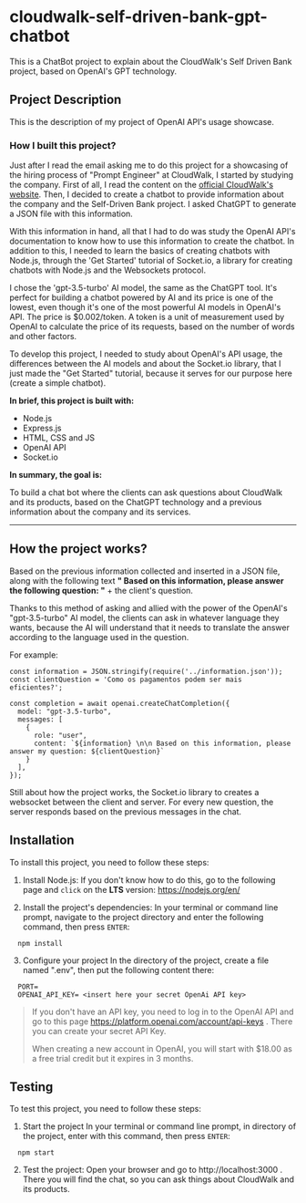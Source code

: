 # cloudwalk-self-driven-bank-gpt-chatbot
This is a ChatBot project to explain about the CloudWalk's Self Driven Bank project, based on OpenAI's GPT technology.

## Project Description
This is the description of my project of OpenAI API's usage showcase.

### How I built this project?
Just after I read the email asking me to do this project for a showcasing of the hiring process of 
"Prompt Engineer" at CloudWalk, I started by studying the company. First of all, I read the 
content on the [official CloudWalk's website](https://cloudwalk.io/). Then, I decided to create a 
chatbot to provide information about the company and the Self-Driven Bank project. I asked ChatGPT 
to generate a JSON file with this information.

With this information in hand, all that I had to do was study the OpenAI API's documentation
to know how to use this information to create the chatbot. In addition to this, I needed to
learn the basics of creating chatbots with Node.js, through the 'Get Started' tutorial of Socket.io, 
a library for creating chatbots with Node.js and the Websockets protocol.

I chose the 'gpt-3.5-turbo' AI model, the same as the ChatGPT tool. It's perfect for building a chatbot 
powered by AI and its price is one of the lowest, even though it's one of the most powerful AI models in 
OpenAI's API. The price is $0.002/token. A token is a unit of measurement used by OpenAI to calculate the 
price of its requests, based on the number of words and other factors.

To develop this project, I needed to study about OpenAI's API usage, the differences between
the AI models and about the Socket.io library, that I just made the "Get Started" tutorial, 
because it serves for our purpose here (create a simple chatbot).

**In brief, this project is built with:**
- Node.js
- Express.js
- HTML, CSS and JS
- OpenAI API
- Socket.io

**In summary, the goal is:**

To build a chat bot where the clients can ask questions about 
CloudWalk and its products, based on the ChatGPT technology 
and a previous information about the company and its services.

---
## How the project works?
Based on the previous information collected and inserted in a JSON file, along with the following text
**" Based on this information, please answer the following question: "** +
the client's question.

Thanks to this method of asking and allied with the power of the OpenAI's "gpt-3.5-turbo" AI model,
the clients can ask in whatever language they wants, because the AI will understand that it needs to 
translate the answer according to the language used in the question.

For example:

```
const information = JSON.stringify(require('../information.json'));
const clientQuestion = 'Como os pagamentos podem ser mais eficientes?';

const completion = await openai.createChatCompletion({
  model: "gpt-3.5-turbo",
  messages: [
    {
      role: "user", 
      content: `${information} \n\n Based on this information, please answer my question: ${clientQuestion}`
    }
  ],
});
```

Still about how the project works, the Socket.io library to creates a websocket between the client and server. 
For every new question, the server responds based on the previous messages in the chat.

## Installation
To install this project, you need to follow these steps:

1. Install Node.js:
If you don't know how to do this, go to the following page and ```click``` on the **LTS** version: https://nodejs.org/en/

2. Install the project's dependencies:
In your terminal or command line prompt, navigate to the project directory and enter the following command, then press ```ENTER```:
  
```
  npm install
```

3. Configure your project
In the directory of the project, create a file named ".env", then put the following content there:

```
  PORT=
  OPENAI_API_KEY= <insert here your secret OpenAi API key>
```

> If you don't have an API key, you need to log in to the OpenAI API and go to this page 
> https://platform.openai.com/account/api-keys . There you can create your secret API Key.
> 
> When creating a new account in OpenAI, you will start with $18.00 as a free trial credit
> but it expires in 3 months.

## Testing
To test this project, you need to follow these steps:

1. Start the project
In your terminal or command line prompt, in directory of the project, enter with this command, then press ```ENTER```:
  
```
  npm start
```

2. Test the project:
Open your browser and go to http://localhost:3000
. There you will find the chat, so you can ask things about CloudWalk and its products.
